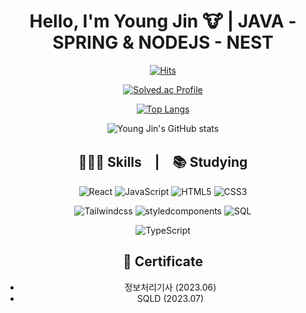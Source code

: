 
<div align='center'>
  
# Hello, I'm Young Jin 🐮 | JAVA - SPRING & NODEJS - NEST 
[![Hits](https://hits.seeyoufarm.com/api/count/incr/badge.svg?url=https%3A%2F%2Fgithub.com%2Fyoungjin-korea&count_bg=%233B9BD0&title_bg=%232A5057&icon=github.svg&icon_color=%23E7E7E7&title=hits&edge_flat=false)](https://hits.seeyoufarm.com)

[![Solved.ac Profile](http://mazassumnida.wtf/api/v2/generate_badge?boj=god966)](https://solved.ac/god966/)

[![Top Langs](https://github-readme-stats.vercel.app/api/top-langs/?username=youngjin-korea&layout=compact)](https://github.com/youngjin-korea/github-readme-stats)

![Young Jin's GitHub stats](https://github-readme-stats.vercel.app/api?username=youngjin-korea&theme=dark&show_icons=true)


## 🧑🏻‍💻 Skills　|　📚 Studying




![React](https://img.shields.io/badge/react-61DAFB.svg?&style=for-the-badge&logo=react&logoColor=white)
![JavaScript](https://img.shields.io/badge/JavaScript-F7DF1E.svg?&style=for-the-badge&logo=JavaScript&logoColor=white)
![HTML5](https://img.shields.io/badge/HTML5-E34F26.svg?&style=for-the-badge&logo=HTML5&logoColor=white)
![CSS3](https://img.shields.io/badge/CSS3-1572B6.svg?&style=for-the-badge&logo=CSS3&logoColor=white)




![Tailwindcss](https://img.shields.io/badge/tailwindcss-06B6D4.svg?&style=for-the-badge&logo=tailwindcss&logoColor=white)
![styledcomponents](https://img.shields.io/badge/styledcomponents-DB7093.svg?&style=for-the-badge&logo=styledcomponents&logoColor=white)
![SQL](https://img.shields.io/badge/SQL-003B57.svg?&style=for-the-badge&logo=SQL&logoColor=white)




![TypeScript](https://img.shields.io/badge/TypeScript-3178C6.svg?&style=for-the-badge&logo=TypeScript&logoColor=white)




## 🪪 Certificate




- 정보처리기사 (2023.06)
- SQLD (2023.07)

</div>

